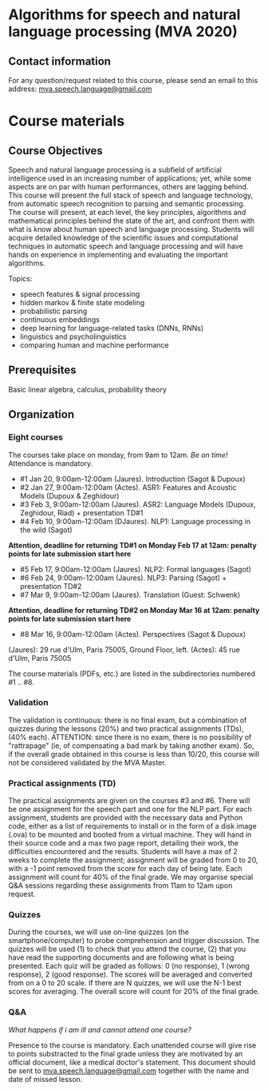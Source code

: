 # Algorithms for speech and natural language processing (MVA 2020)

## Contact information
For any question/request related to this course, please send an email to this address: mva.speech.language@gmail.com

# Course materials

## Course Objectives

Speech and natural language processing is a subfield of artificial intelligence used in an increasing number of applications; yet, while some aspects are on par with human performances, others are lagging behind. This course will present the full stack of speech and language technology, from automatic speech recognition to parsing and semantic processing. The course will present, at each level, the key principles, algorithms and mathematical principles behind the state of the art, and confront them with what is know about human speech and language processing. Students will acquire detailed knowledge of the scientific issues and computational techniques in automatic speech and language processing and will have hands on experience in implementing and evaluating the important algorithms.
 
Topics:
- speech features & signal processing
- hidden markov & finite state modeling
- probabilistic parsing
- continuous embeddings
- deep learning for language-related tasks (DNNs, RNNs)
- linguistics and psycholinguistics
- comparing human and machine performance

## Prerequisites
Basic linear algebra, calculus, probability theory

## Organization

### Eight courses 
The courses take place on monday, from 9am to 12am. _Be on time!_
Attendance is mandatory.

- #1 Jan 20,  9:00am-12:00am (Jaures).  Introduction (Sagot & Dupoux)
- #2 Jan 27, 9:00am-12:00am (Actes).  ASR1: Features and Acoustic Models (Dupoux & Zeghidour)
- #3 Feb 3, 9:00am-12:00am (Jaures).  ASR2: Language Models (Dupoux, Zeghidour, Riad) + presentation TD#1
- #4 Feb 10, 9:00am-12:00am (DJaures).  NLP1: Language processing in the wild (Sagot)

**Attention, deadline for returning TD#1 on Monday Feb 17 at 12am: penalty points for late submission start here**

- #5 Feb 17, 9:00am-12:00am (Jaures).  NLP2: Formal languages (Sagot)
- #6 Feb 24,   9:00am-12:00am (Jaures).  NLP3: Parsing (Sagot) + presentation TD#2
- #7 Mar 9, 9:00am-12:00am (Jaures).  Translation (Guest: Schwenk) 

**Attention, deadline for returning TD#2 on Monday Mar 16 at 12am: penalty points for late submission start here**

- #8 Mar 16, 9:00am-12:00am (Actes).  Perspectives (Sagot & Dupoux)

(Jaures): 29 rue d'Ulm, Paris 75005, Ground Floor, left.
(Actes): 45 rue d'Ulm, Paris 75005

The course materials (PDFs, etc.) are listed in the subdirectories numbered #1 .. #8. 

### Validation
The validation is continuous: there is no final exam, but a combination of quizzes during the lessons (20%) and two practical assignments (TDs), (40% each). ATTENTION: since there is no exam, there is no possibility of "rattrapage" (ie, of compensating a bad mark by taking another exam). So, if the overall grade obtained in this course is less than 10/20, this course will not be considered validated by the MVA Master. 

### Practical assignments (TD)
The practical assignments are given on the courses #3 and #6. There will be one assignment for the speech part and one for the NLP part. For each assignment, students are provided with the necessary data and Python code, either as a list of requirements to install or in the form of a disk image (.ova) to be mounted and booted from a virtual machine. They will hand in their source code and a max two page report, detailing their work, the difficulties encountered and the results. Students will have a max of 2 weeks to complete the assignment; assignment will be graded from 0 to 20, with a -1 point removed from the score for each day of being late. Each assignment will count for 40% of the final grade. We may organise special Q&A sessions regarding these assignments from 11am to 12am upon request.

### Quizzes

During the courses, we will use on-line quizzes (on the smartphone/computer) to probe comprehension and trigger discussion. The quizzes will be used (1) to check that you attend the course, (2) that you have read the supporting documents and are following what is being presented. Each quiz will be graded as follows: 0 (no response), 1 (wrong response), 2 (good response). The scores will be averaged and converted from on a 0 to 20 scale. If there are N quizzes, we will use the N-1 best scores for averaging. The overall score will count for 20% of the final grade.    


### Q&A

_What happens if i am ill and cannot attend one course?_

Presence to the course is mandatory. Each unattended course will give rise to points substracted to the final grade unless they are motivated by an official document, like a medical doctor's statement. This document should be sent to mva.speech.language@gmail.com together with the name and date of missed lesson.

